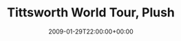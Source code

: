---
templateKey: event
guid: 08949267-6eab-11ea-99c5-002590d1d1b0
date: 2009-01-29T22:00:00+00:00
eventTime: '10PM'
title: Tittsworth World Tour, Plush
artist: Tittsworth World Tour
city: Taipei
venue: Plush
group: LEO37
guests: Cap, Marcus Aurelius & the Sofa Kings (feat. LEO37)
---